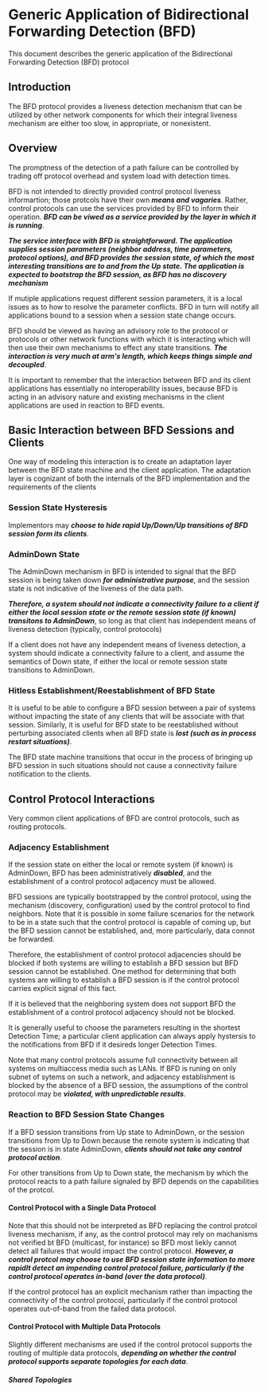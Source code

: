 # Generic Application of Bidirectional Forwarding Detection (BFD)
  This document describes the generic application of the Bidirectional Forwarding Detection (BFD) protocol
  
## Introduction
  The BFD protocol provides a liveness detection mechanism that can be utilized by other network components for which their integral liveness mechanism are either too slow, in appropriate, or nonexistent.
  
## Overview
  The promptness of the detection of a path failure can be controlled by trading off protocol overhead and system load with detection times.
  
  BFD is not intended to directly provided control protocol liveness informartion; those protcols have their own **_means and vagaries_**. Rather, control protocols can use the services provided by BFD to inform their operation. **_BFD can be viwed as a service provided by the layer in which it is running_**.
  
  **_The service interface with BFD is straightforward. The application supplies session parameters (neighbor address, time parameters, protocol options), and BFD provides the session state, of which the most interesting transitions are to and from the Up state. The application is expected to bootstrap the BFD session, as BFD has no discovery mechanism_**
  
  If mutiple applications request different session parameters, it is a local issues as to how to resolve the parameter conflicts. BFD in turn will notify all applications bound to a session when a session state change occurs.
  
  BFD should be viewed as having an advisory role to the protocol or protocols or other network functions with which it is interacting which will then use their own mechanisms to effect any state transitions. **_The interaction is very much at arm's length, which keeps things simple and decoupled_**.
  
  It is important to remember that the interaction between BFD and its client applications has essentially no interoperability issues, because BFD is acting in an advisory nature and existing mechanisms in the client applications are used in reaction to BFD events.
  
## Basic Interaction between BFD Sessions and Clients  
  One way of modeling this interaction is to create an adaptation layer between the BFD state machine and the client application. The adaptation layer is cognizant of both the internals of the BFD implementation and the requirements of the clients
  
### Session State Hysteresis  
  Implementors may **_choose to hide rapid Up/Down/Up transitions of BFD session form its clients_**. 
  
### AdminDown State
  The AdminDown mechanism in BFD is intended to signal that the BFD session is being taken down **_for administrative purpose_**, and the session state is not indicative of the liveness of the data path.
  
  **_Therefore, a system should not indicate a connectivity failure to a client if either the local session state or the remote session state (if known) transitons to AdminDown_**, so long as that client has independent means of liveness detection (typically, control protocols)
  
  If a client does not have any independent means of liveness detection, a system should indicate a connectivity failure to a client, and assume the semantics of Down state, if either the local or remote session state transitions to AdminDown.
  
### Hitless Establishment/Reestablishment of BFD State
  It is useful to be able to configure a BFD session between a pair of systems without impacting the state of any clients that will be associate with that session. Similarly, it is useful for BFD state to be reestablished without perturbing associated clients when all BFD state is **_lost (such as in process restart situations)_**.
  
  The BFD state machine transitions that occur in the process of bringing up BFD session in such situations should not cause a connectivity failure notification to the clients.
  
## Control Protocol Interactions
  Very common client applications of BFD are control protocols, such as routing protocols. 
  
### Adjacency Establishment  
  If the session state on either the local or remote system (if known) is AdminDown, BFD has been administratively **_disabled_**, and the establishment of a control protocol adjacency must be allowed.
  
  BFD sessions are typically bootstrapped by the control protocol, using the mechanism (discovery, configuration) used by the control protocol to find neighbors. Note that it is possible in some failure scenarios for the network to be in a state such that the control protocol is capable of coming up, but the BFD session cannot be established, and, more particularly, data connot be forwarded.
  
  Therefore, the establishment of control protocol adjacencies should be blocked if both systems are willing to establish a BFD session but BFD session cannot be established. One method for determining that both systems are willing to establish a BFD session is if the control protocol carries explicit signal of this fact.
  
  If it is believed that the neighboring system does not support BFD the establishment of a control protocol adjacency should not be blocked.
  
  It is generally useful to choose the parameters resulting in the shortest Detection Time; a particular client application can always apply hystersis to the notifications from BFD if it desireds longer Detection Times.
  
  Note that many control protocols assume full connectivity between all systems on multiaccess media such as LANs. If BFD is runing on only subnet of sytems on such a network, and adjacency establishment is blocked by the absence of a BFD session, the assumptions of the control protocol may be **_violated, with unpredictable results_**.
  
### Reaction to BFD Session State Changes  
  If a BFD session transitions from Up state to AdminDown, or the session transitions from Up to Down because the remote system is indicating that the session is in state AdminDown, **_clients should not take any control protocol action_**.
  
  For other transitions from Up to Down state, the mechanism by which the protocol reacts to a path failure signaled by BFD depends on the capabilities of the protcol.
  
#### Control Protocol with a Single Data Protocol  
  Note that this should not be interpreted as BFD replacing the control protcol liveness mechanism, if any, as the control protocol may rely on machanisms not verified bt BFD (multicast, for instance) so BFD most liekly cannot detect all failures that would impact the control protocol. **_However, a control protcol may choose to use BFD session state information to more rapidlt detect an impending control protocol failure, particularly if the control protocol operates in-band (over the data protocol)_**.
  
  If the control protocol has an explicit mechanism rather than impacting the connectivity of the control protocol, particularly if the control protocol operates out-of-band from the failed data protocol.
  
#### Control Protocol with Multiple Data Protocols
  Slightly different mechanisms are used if the control protocol supports the routing of multiple data protocols, **_depending on whether the control protocol supports separate topologies for each data_**.
  
##### Shared Topologies  
  
  
  


